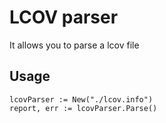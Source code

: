 # LCOV parser

It allows you to parse a lcov file

## Usage
```
lcovParser := New("./lcov.info")
report, err := lcovParser.Parse()
```
